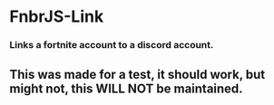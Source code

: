 # FnbrJS-Link
### Links a fortnite account to a discord account.



## This was made for a test, it should work, but might not, this WILL NOT be maintained.
